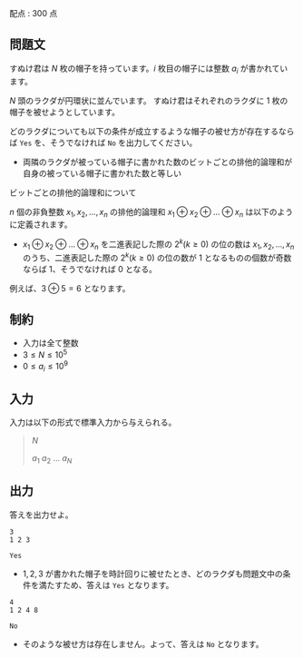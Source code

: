 配点 : $300$ 点

## 問題文

すぬけ君は $N$ 枚の帽子を持っています。$i$ 枚目の帽子には整数 $a_i$ が書かれています。

$N$ 頭のラクダが円環状に並んでいます。
すぬけ君はそれぞれのラクダに $1$ 枚の帽子を被せようとしています。

どのラクダについても以下の条件が成立するような帽子の被せ方が存在するならば `Yes` を、そうでなければ `No` を出力してください。

- 両隣のラクダが被っている帽子に書かれた数のビットごとの排他的論理和が自身の被っている帽子に書かれた数と等しい

ビットごとの排他的論理和について

$n$ 個の非負整数 $x_1,x_2, \ldots, x_n$ の排他的論理和 $x_1 \oplus x_2 \oplus \ldots \oplus x_n$ は以下のように定義されます。

- $x_1 \oplus x_2 \oplus \ldots \oplus x_n$ を二進表記した際の $2^k(k \geq 0)$ の位の数は $x_1,x_2, \ldots, x_n$ のうち、二進表記した際の $2^k(k \geq 0)$ の位の数が $1$ となるものの個数が奇数ならば $1$、そうでなければ $0$ となる。

例えば、$3 \oplus 5 = 6$ となります。

## 制約

- 入力は全て整数
- $3 \leq N \leq 10^{5}$
- $0 \leq a_i \leq 10^{9}$

## 入力

入力は以下の形式で標準入力から与えられる。

> $N$
> 
> $a_1$ $a_2$ $\ldots$ $a_{N}$

## 出力

答えを出力せよ。

```input1
3
1 2 3
```

```output1
Yes
```

- $1,2,3$ が書かれた帽子を時計回りに被せたとき、どのラクダも問題文中の条件を満たすため、答えは `Yes` となります。

```input2
4
1 2 4 8
```

```output2
No
```

- そのような被せ方は存在しません。よって、答えは `No` となります。